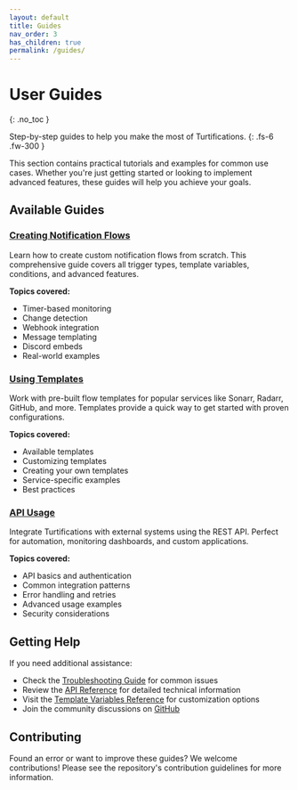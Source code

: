 ```yaml
---
layout: default
title: Guides
nav_order: 3
has_children: true
permalink: /guides/
---
```


# User Guides
{: .no_toc }

Step-by-step guides to help you make the most of Turtifications.
{: .fs-6 .fw-300 }

This section contains practical tutorials and examples for common use cases. Whether you're just getting started or looking to implement advanced features, these guides will help you achieve your goals.

## Available Guides

### [Creating Notification Flows](notification-flows)
Learn how to create custom notification flows from scratch. This comprehensive guide covers all trigger types, template variables, conditions, and advanced features.

**Topics covered:**
- Timer-based monitoring
- Change detection
- Webhook integration
- Message templating
- Discord embeds
- Real-world examples

### [Using Templates](templates)
Work with pre-built flow templates for popular services like Sonarr, Radarr, GitHub, and more. Templates provide a quick way to get started with proven configurations.

**Topics covered:**
- Available templates
- Customizing templates
- Creating your own templates
- Service-specific examples
- Best practices

### [API Usage](api)
Integrate Turtifications with external systems using the REST API. Perfect for automation, monitoring dashboards, and custom applications.

**Topics covered:**
- API basics and authentication
- Common integration patterns
- Error handling and retries
- Advanced usage examples
- Security considerations

## Getting Help

If you need additional assistance:

- Check the [Troubleshooting Guide](../troubleshooting) for common issues
- Review the [API Reference](../api/reference) for detailed technical information
- Visit the [Template Variables Reference](../reference/variables) for customization options
- Join the community discussions on [GitHub](https://github.com/yourusername/turtifications/discussions)

## Contributing

Found an error or want to improve these guides? We welcome contributions! Please see the repository's contribution guidelines for more information.